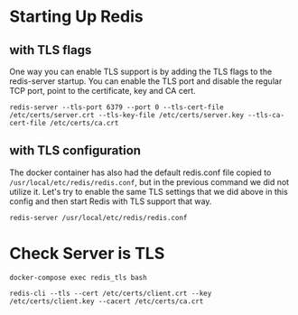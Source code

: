 # Starting Up Redis

## with TLS flags
One way you can enable TLS support is by adding the TLS flags to the redis-server startup. You can enable the TLS port and disable the regular TCP port, point to the certificate, key and CA cert.
```
redis-server --tls-port 6379 --port 0 --tls-cert-file /etc/certs/server.crt --tls-key-file /etc/certs/server.key --tls-ca-cert-file /etc/certs/ca.crt
```

## with TLS configuration
The docker container has also had the default redis.conf file copied to ```/usr/local/etc/redis/redis.conf```, but in the previous command we did not utilize it.
Let's try to enable the same TLS settings that we did above in this config and then start Redis with TLS support that way.
```
redis-server /usr/local/etc/redis/redis.conf
```

# Check Server is TLS
```
docker-compose exec redis_tls bash

redis-cli --tls --cert /etc/certs/client.crt --key /etc/certs/client.key --cacert /etc/certs/ca.crt
```


